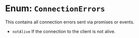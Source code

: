 # Enum: `ConnectionErrors`
This contains all connection errors sent via promises or events.

  - `notAlive` If the connection to the client is not alive.